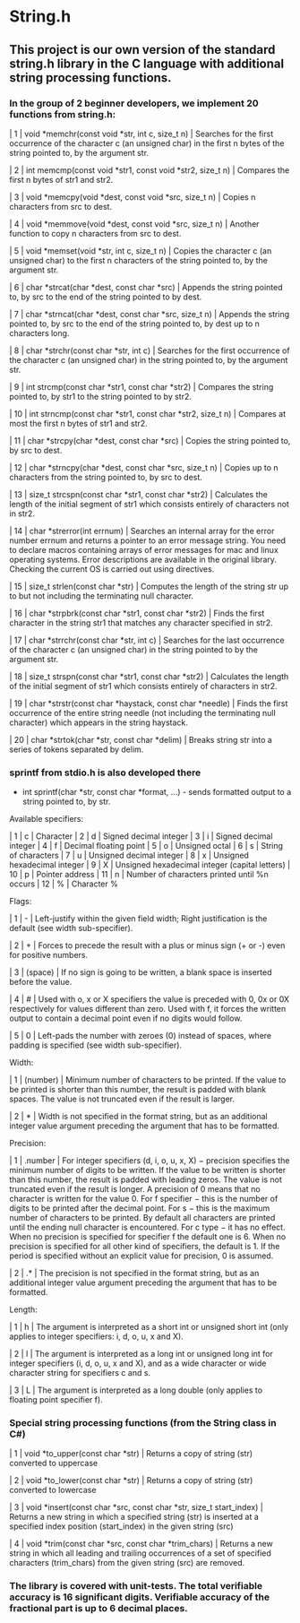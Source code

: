 # String.h
## This project is our own version of the standard string.h library in the C language with additional string processing functions. 

### In the group of 2 beginner developers, we implement 20 functions from string.h:

| 1 | void *memchr(const void *str, int c, size_t n) | Searches for the first occurrence of the character c (an unsigned char) in the first n bytes of the string pointed to, by the argument str.

| 2 | int memcmp(const void *str1, const void *str2, size_t n) | Compares the first n bytes of str1 and str2.

| 3 | void *memcpy(void *dest, const void *src, size_t n) | Copies n characters from src to dest.

| 4 | void *memmove(void *dest, const void *src, size_t n) | Another function to copy n characters from src to dest.

| 5 | void *memset(void *str, int c, size_t n) | Copies the character c (an unsigned char) to the first n characters of the string pointed to, by the argument str.

| 6 | char *strcat(char *dest, const char *src) | Appends the string pointed to, by src to the end of the string pointed to by dest.

| 7 | char *strncat(char *dest, const char *src, size_t n) | Appends the string pointed to, by src to the end of the string pointed to, by dest up to n characters long.

| 8	| char *strchr(const char *str, int c) | Searches for the first occurrence of the character c (an unsigned char) in the string pointed to, by the argument str.

| 9 | int strcmp(const char *str1, const char *str2) | Compares the string pointed to, by str1 to the string pointed to by str2.

| 10 | int strncmp(const char *str1, const char *str2, size_t n) | Compares at most the first n bytes of str1 and str2.

| 11 | char *strcpy(char *dest, const char *src) | Copies the string pointed to, by src to dest.

| 12 | char *strncpy(char *dest, const char *src, size_t n) | Copies up to n characters from the string pointed to, by src to dest.

| 13 | size_t strcspn(const char *str1, const char *str2) | Calculates the length of the initial segment of str1 which consists entirely of characters not in str2.

| 14 | char *strerror(int errnum) | Searches an internal array for the error number errnum and returns a pointer to an error message string. You need to declare macros containing arrays of error messages for mac and linux operating systems. Error descriptions are available in the original library. Checking the current OS is carried out using directives.

| 15 | size_t strlen(const char *str) | Computes the length of the string str up to but not including the terminating null character.

| 16 | char *strpbrk(const char *str1, const char *str2) | Finds the first character in the string str1 that matches any character specified in str2.

| 17 | char *strrchr(const char *str, int c) | Searches for the last occurrence of the character c (an unsigned char) in the string pointed to by the argument str.

| 18 | size_t strspn(const char *str1, const char *str2) | Calculates the length of the initial segment of str1 which consists entirely of characters in str2.

| 19 | char *strstr(const char *haystack, const char *needle) | Finds the first occurrence of the entire string needle (not including the terminating null character) which appears in the string haystack.

| 20 | char *strtok(char *str, const char *delim) | Breaks string str into a series of tokens separated by delim.

### sprintf from stdio.h is also developed there

- int sprintf(char *str, const char *format, ...) - sends formatted output to a string pointed to, by str.

Available specifiers:

| 1  | c | Character
| 2  | d | Signed decimal integer
| 3  | i | Signed decimal integer
| 4  | f | Decimal floating point
| 5  | o | Unsigned octal
| 6  | s | String of characters
| 7  | u | Unsigned decimal integer
| 8  | x | Unsigned hexadecimal integer
| 9  | X | Unsigned hexadecimal integer (capital letters)
| 10 | p | Pointer address
| 11 | n | Number of characters printed until %n occurs
| 12 | % | Character %

Flags:

| 1 |    -    | Left-justify within the given field width; Right justification is the default (see width sub-specifier).

| 2 |    +    | Forces to precede the result with a plus or minus sign (+ or -) even for positive numbers.

| 3 | (space) | If no sign is going to be written, a blank space is inserted before the value.

| 4 |    #    | Used with o, x or X specifiers the value is preceded with 0, 0x or 0X respectively for values different than zero. Used with f, it forces the written output to contain a decimal point even if no digits would follow.

| 5 |    0    | Left-pads the number with zeroes (0) instead of spaces, where padding is specified (see width sub-specifier).

Width:

| 1	| (number) | Minimum number of characters to be printed. If the value to be printed is shorter than this number, the result is padded with blank spaces. The value is not truncated even if the result is larger.

| 2 |     *    | Width is not specified in the format string, but as an additional integer value argument preceding the argument that has to be formatted.

Precision:

| 1	| .number | For integer specifiers (d, i, o, u, x, X) − precision specifies the minimum number of digits to be written. If the value to be written is shorter than this number, the result is padded with leading zeros. The value is not truncated even if the result is longer. A precision of 0 means that no character is written for the value 0. For f specifier − this is the number of digits to be printed after the decimal point. For s − this is the maximum number of characters to be printed. By default all characters are printed until the ending null character is encountered. For c type − it has no effect. When no precision is specified for specifier f the default one is 6. When no precision is specified for all other kind of specifiers, the default is 1. If the period is specified without an explicit value for precision, 0 is assumed.

| 2	|   .*    | The precision is not specified in the format string, but as an additional integer value argument preceding the argument that has to be formatted.

Length:

| 1 | h | The argument is interpreted as a short int or unsigned short int (only applies to integer specifiers: i, d, o, u, x and X).

| 2 | l | The argument is interpreted as a long int or unsigned long int for integer specifiers (i, d, o, u, x and X), and as a wide character or wide character string for specifiers c and s.

| 3 | L | The argument is interpreted as a long double (only applies to floating point specifier f).

### Special string processing functions (from the String class in C#)

| 1 | void *to_upper(const char *str) | Returns a copy of string (str) converted to uppercase

| 2 | void *to_lower(const char *str) | Returns a copy of string (str) converted to lowercase

| 3 | void *insert(const char *src, const char *str, size_t start_index) | Returns a new string in which a specified string (str) is inserted at a specified index position (start_index) in the given string (src)

| 4 | void *trim(const char *src, const char *trim_chars) | Returns a new string in which all leading and trailing occurrences of a set of specified characters (trim_chars) from the given string (src) are removed.

### The library is covered with unit-tests. The total verifiable accuracy is 16 significant digits. Verifiable accuracy of the fractional part is up to 6 decimal places.
